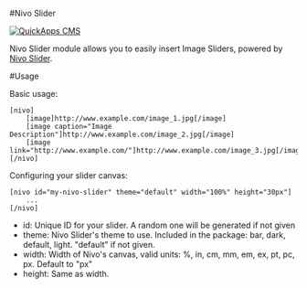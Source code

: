 #Nivo Slider

[![QuickApps CMS](https://raw.github.com/QuickAppsCMS/QuickApps-CMS-Docs/1.x/img/logo.png)](http://www.quickappscms.org)

Nivo Slider module allows you to easily insert Image Sliders, powered by [Nivo Slider](http://dev7studios.com/).

#Usage

Basic usage:

    [nivo]
        [image]http://www.example.com/image_1.jpg[/image]
        [image caption="Image Description"]http://www.example.com/image_2.jpg[/image]
        [image link="http://www.example.com/"]http://www.example.com/image_3.jpg[/image]
    [/nivo]
	

Configuring your slider canvas:

    [nivo id="my-nivo-slider" theme="default" width="100%" height="30px"]
        ...
    [/nivo]

-	id: Unique ID for your slider. A random one will be generated if not given
-	theme: Nivo Slider's theme to use. Included in the package: bar, dark, default, light. "default" if not given.
-	width: Width of Nivo's canvas, valid units: %, in, cm, mm, em, ex, pt, pc, px. Default to "px"
-	height: Same as width.